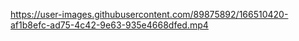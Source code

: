 

https://user-images.githubusercontent.com/89875892/166510420-af1b8efc-ad75-4c42-9e63-935e4668dfed.mp4

